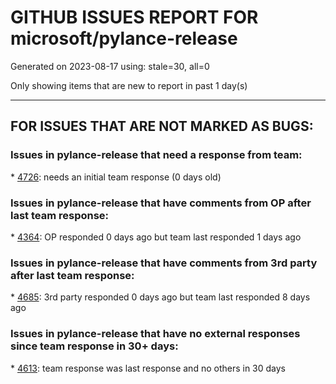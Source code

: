 
# GITHUB ISSUES REPORT FOR microsoft/pylance-release


Generated on 2023-08-17 using: stale=30, all=0


Only showing items that are new to report in past 1 day(s)


---

## FOR ISSUES THAT ARE NOT MARKED AS BUGS:


### Issues in pylance-release that need a response from team:


\* [4726](https://github.com/microsoft/pylance-release/issues/4726 "Programmatic Access to Extract Type Information"): needs an initial team response (0 days old)

### Issues in pylance-release that have comments from OP after last team response:


\* [4364](https://github.com/microsoft/pylance-release/issues/4364 "Notification: analyze"): OP responded 0 days ago but team last responded 1 days ago

### Issues in pylance-release that have comments from 3rd party after last team response:


\* [4685](https://github.com/microsoft/pylance-release/issues/4685 "Pylance crashing on Jupyter Notebook Cell Deletion"): 3rd party responded 0 days ago but team last responded 8 days ago

### Issues in pylance-release that have no external responses since team response in 30+ days:


\* [4613](https://github.com/microsoft/pylance-release/issues/4613 "False Positive for `covariant` when using `T | None`"): team response was last response and no others in 30 days
